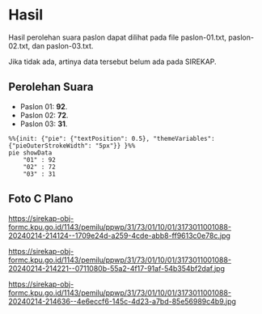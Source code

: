# Hasil

Hasil perolehan suara paslon dapat dilihat pada file paslon-01.txt, paslon-02.txt, dan paslon-03.txt.

Jika tidak ada, artinya data tersebut belum ada pada SIREKAP.

## Perolehan Suara

 * Paslon 01: **92**.
 * Paslon 02: **72**.
 * Paslon 03: **31**.

```mermaid
%%{init: {"pie": {"textPosition": 0.5}, "themeVariables": {"pieOuterStrokeWidth": "5px"}} }%%
pie showData
    "01" : 92
    "02" : 72
    "03" : 31
```
## Foto C Plano

https://sirekap-obj-formc.kpu.go.id/1143/pemilu/ppwp/31/73/01/10/01/3173011001088-20240214-214124--1709e24d-a259-4cde-abb8-ff9613c0e78c.jpg

https://sirekap-obj-formc.kpu.go.id/1143/pemilu/ppwp/31/73/01/10/01/3173011001088-20240214-214221--0711080b-55a2-4f17-91af-54b354bf2daf.jpg

https://sirekap-obj-formc.kpu.go.id/1143/pemilu/ppwp/31/73/01/10/01/3173011001088-20240214-214636--4e6eccf6-145c-4d23-a7bd-85e56989c4b9.jpg
